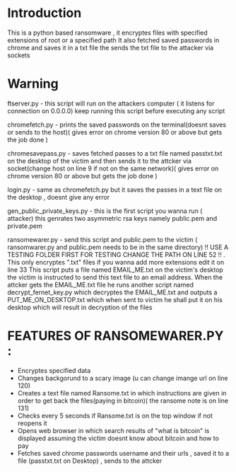 # Introduction
This is a python based ransomware , it encryptes files with specified extensions of root or a specified path
It also fetched saved passwords in chrome and saves it in a txt file the  sends the txt file to the attacker via sockets

# Warning
ftserver.py - this script will run on the attackers computer ( it listens for connection on 0.0.0.0) keep running this script before executing any script


chromefetch.py - prints the saved passwords on the terminal(doesnt saves or sends to the host)( gives error on chrome version 80 or above but gets the job done )


chromesavepass.py - saves fetched passes to a txt file named passtxt.txt on the desktop of the victim and then sends it to the attcker via socket(change host on line 9 if not on the same network)( gives error on chrome version 80 or above but gets the job done )


login.py - same as chromefetch.py but it saves the passes in a text file on the desktop ,  doesnt give any error 


gen_public_private_keys.py - this is the first script you wanna run ( attacker) this genrates two asymmetric rsa keys namely public.pem and private.pem


ransomewarer.py - send this script and public.pem to the victim ( ransomwarer.py and public.pem needs to be in the same directory) !! USE A TESTING FOLDER FIRST FOR TESTING CHANGE THE PATH ON LINE 52 !! . This only encryptes ".txt" files if you wanna add more extensions edit it on line 33 This script puts a file named EMAIL_ME.txt on the victim's desktop
the victim is instructed to send this text file to an email address. When the attcker gets the EMAIL_ME.txt file he runs another script named decrypt_fernet_key.py which decryptes the EMAIL_ME.txt and outputs a PUT_ME_ON_DESKTOP.txt which when sent to victim he shall put it on his desktop which will result in decryption of the files



# FEATURES OF RANSOMEWARER.PY :
- Encryptes specified data
- Changes backgorund to a scary image (u can change imange url on line 120)
- Creates a text file named Ransome.txt in which instructions are given in order to get back the files(paying in bitcoin)( the ransome note is on line 131)
- Checks every 5 seconds if Ransome.txt is on the top window if not reopens it 
- Opens web browser in which search results of "what is bitcoin" is displayed assuming the victim doesnt know about bitcoin and how to pay
- Fetches saved chrome passwords username and their urls , saved it to a file (passtxt.txt on Desktop) , sends to the attcker
